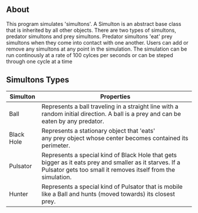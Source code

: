 ## About

This program simulates 'simultons'. A Simulton is an abstract base class that is inherited by all other objects. There are two types of simultons, predator simultons and prey simultons. Predator simultons 'eat' prey simultons when they come into contact with one another. Users can add or remove any simultons at any point in the simulation. The simulation can be run continously at a rate of 100 cylces per seconds or can be steped through one cycle at a time 


## Simultons Types

| Simulton   | Properties                                                                                                                                                              |
| ---------- | ----------------------------------------------------------------------------------------------------------------------------------------------------------------------- |
| Ball       | Represents a ball traveling in a straight line with a random initial direction. A ball is a prey and can be eaten by any predator.                                      |
| Black Hole | Represents a stationary object that 'eats' any prey object whose center becomes contained its perimeter.                                                                |
| Pulsator   | Represents a special kind of Black Hole that gets bigger as it eats prey and smaller as it starves. If a Pulsator gets too small it removes itself from the simulation. |
| Hunter     | Represents a special kind of Pulsator that is mobile like a Ball and hunts (moved towards) its closest prey.                                                            | 

